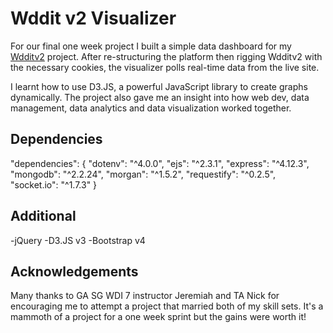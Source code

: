 # Wddit v2 Visualizer

For our final one week project I built a simple data dashboard for my [Wdditv2](http://wdditv2.herokuapp.com/) project. After re-structuring the platform then rigging Wdditv2 with the necessary cookies, the visualizer polls real-time data from the live site.

I learnt how to use D3.JS, a powerful JavaScript library to create graphs dynamically. The project also gave me an insight into how web dev, data management, data analytics and data visualization worked together. 

## Dependencies

"dependencies": {
  "dotenv": "^4.0.0",
  "ejs": "^2.3.1",
  "express": "^4.12.3",
  "mongodb": "^2.2.24",
  "morgan": "^1.5.2",
  "requestify": "^0.2.5",
  "socket.io": "^1.7.3"
}

## Additional

-jQuery
-D3.JS v3
-Bootstrap v4

## Acknowledgements

Many thanks to GA SG WDI 7 instructor Jeremiah and TA Nick for encouraging me to attempt a project that married both of my skill sets. It's a mammoth of a project for a one week sprint but the gains were worth it!

